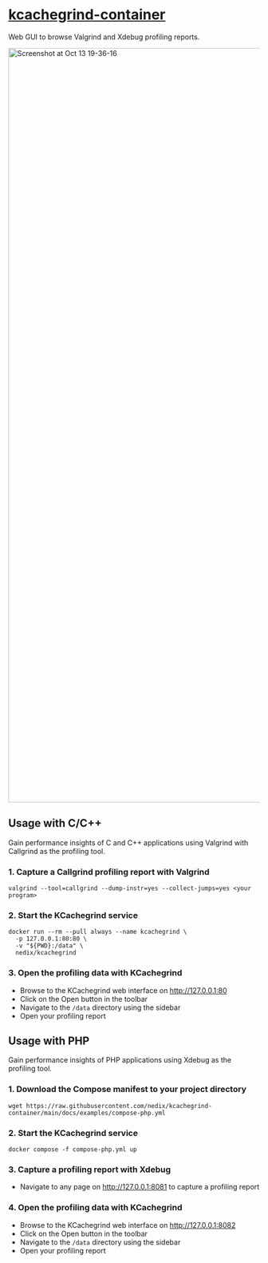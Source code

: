 # [kcachegrind-container][project]

Web GUI to browse Valgrind and Xdebug profiling reports.

<img width="1511" alt="Screenshot at Oct 13 19-36-16" src="https://github.com/user-attachments/assets/dd4cc5f1-5c61-4837-95a0-4365554df631">


## Usage with C/C++

Gain performance insights of C and C++ applications using Valgrind with Callgrind as the profiling tool.


### 1. Capture a Callgrind profiling report with Valgrind

```shell
valgrind --tool=callgrind --dump-instr=yes --collect-jumps=yes <your program>
```


### 2. Start the KCachegrind service

```shell
docker run --rm --pull always --name kcachegrind \
  -p 127.0.0.1:80:80 \
  -v "${PWD}:/data" \
  nedix/kcachegrind
```


### 3. Open the profiling data with KCachegrind

- Browse to the KCachegrind web interface on http://127.0.0.1:80
- Click on the Open button in the toolbar
- Navigate to the `/data` directory using the sidebar
- Open your profiling report


## Usage with PHP

Gain performance insights of PHP applications using Xdebug as the profiling tool.


### 1. Download the Compose manifest to your project directory

```shell
wget https://raw.githubusercontent.com/nedix/kcachegrind-container/main/docs/examples/compose-php.yml
```


### 2. Start the KCachegrind service

```shell
docker compose -f compose-php.yml up
```


### 3. Capture a profiling report with Xdebug

- Navigate to any page on http://127.0.0.1:8081 to capture a profiling report


### 4. Open the profiling data with KCachegrind

- Browse to the KCachegrind web interface on http://127.0.0.1:8082
- Click on the Open button in the toolbar
- Navigate to the `/data` directory using the sidebar
- Open your profiling report


[project]: https://hub.docker.com/r/nedix/kcachegrind
